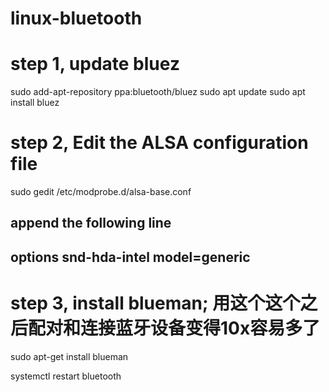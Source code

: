 # linux-bluetooth

# step 1, update bluez
sudo add-apt-repository ppa:bluetooth/bluez
sudo apt update
sudo apt install bluez

# step 2, Edit the ALSA configuration file
sudo gedit /etc/modprobe.d/alsa-base.conf
## append the following line
## options snd-hda-intel model=generic


# step 3, install blueman; 用这个这个之后配对和连接蓝牙设备变得10x容易多了
sudo apt-get install blueman

systemctl restart bluetooth
